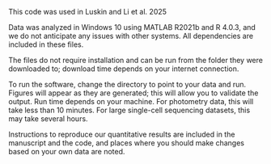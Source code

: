 This code was used in Luskin and Li et al. 2025

Data was analyzed in Windows 10 using MATLAB R2021b and R 4.0.3, and we do not anticipate any issues with other systems. All dependencies are included in these files.

The files do not require installation and can be run from the folder they were downloaded to; download time depends on your internet connection.

To run the software, change the directory to point to your data and run. Figures will appear as they are generated; this will allow you to validate the output. Run time depends on your machine. For photometry data, this will take less than 10 minutes. For large single-cell sequencing datasets, this may take several hours.

Instructions to reproduce our quantitative results are included in the manuscript and the code, and places where you should make changes based on your own data are noted.
